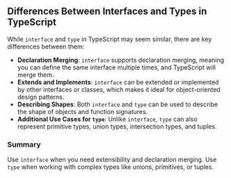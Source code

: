 ## Differences Between Interfaces and Types in TypeScript

While `interface` and `type` in TypeScript may seem similar, there are key differences between them:

- **Declaration Merging**: `interface` supports declaration merging, meaning you can define the same interface multiple times, and TypeScript will merge them.
- **Extends and Implements**: `interface` can be extended or implemented by other interfaces or classes, which makes it ideal for object-oriented design patterns.
- **Describing Shapes**: Both `interface` and `type` can be used to describe the shape of objects and function signatures.
- **Additional Use Cases for `type`**: Unlike `interface`, `type` can also represent primitive types, union types, intersection types, and tuples.

### Summary
Use `interface` when you need extensibility and declaration merging. Use `type` when working with complex types like unions, primitives, or tuples.
